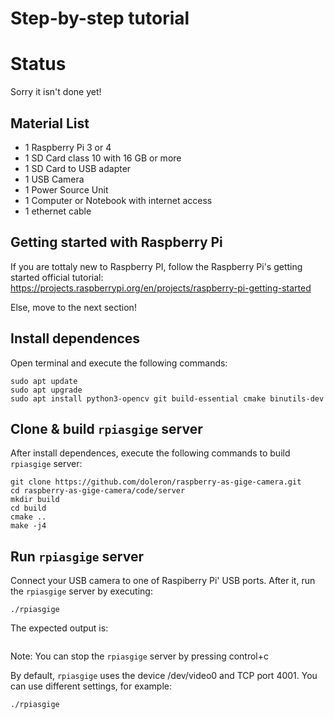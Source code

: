 # Step-by-step tutorial

# Status 

Sorry it isn't done yet!

## Material List

- 1 Raspberry Pi 3 or 4
- 1 SD Card class 10 with 16 GB or more
- 1 SD Card to USB adapter
- 1 USB Camera
- 1 Power Source Unit
- 1 Computer or Notebook with internet access
- 1 ethernet cable

## Getting started with Raspberry Pi

If you are tottaly new to Raspberry PI, follow the Raspberry Pi's getting started official tutorial: https://projects.raspberrypi.org/en/projects/raspberry-pi-getting-started

Else, move to the next section!

## Install dependences

Open terminal and execute the following commands:

```
sudo apt update
sudo apt upgrade
sudo apt install python3-opencv git build-essential cmake binutils-dev
```

## Clone & build `rpiasgige` server

After install dependences, execute the following commands to build `rpiasgige` server:

```
git clone https://github.com/doleron/raspberry-as-gige-camera.git
cd raspberry-as-gige-camera/code/server
mkdir build
cd build
cmake ..
make -j4
```

## Run `rpiasgige` server

Connect your USB camera to one of Raspiberry Pi' USB ports. After it, run the `rpiasgige` server by executing:

```
./rpiasgige
```
The expected output is:

```

```
Note: You can stop the `rpiasgige` server by pressing control+c

By default, `rpiasgige` uses the device /dev/video0 and TCP port 4001. You can use different settings, for example:


```
./rpiasgige
```
